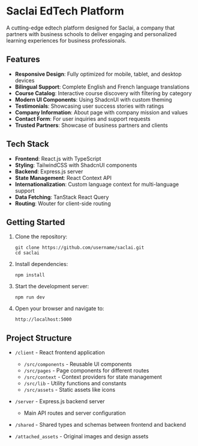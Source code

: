 # Saclai EdTech Platform

A cutting-edge edtech platform designed for Saclai, a company that partners with business schools to deliver engaging and personalized learning experiences for business professionals.

## Features

- **Responsive Design**: Fully optimized for mobile, tablet, and desktop devices
- **Bilingual Support**: Complete English and French language translations
- **Course Catalog**: Interactive course discovery with filtering by category
- **Modern UI Components**: Using ShadcnUI with custom theming
- **Testimonials**: Showcasing user success stories with ratings
- **Company Information**: About page with company mission and values
- **Contact Form**: For user inquiries and support requests
- **Trusted Partners**: Showcase of business partners and clients

## Tech Stack

- **Frontend**: React.js with TypeScript
- **Styling**: TailwindCSS with ShadcnUI components
- **Backend**: Express.js server
- **State Management**: React Context API
- **Internationalization**: Custom language context for multi-language support
- **Data Fetching**: TanStack React Query
- **Routing**: Wouter for client-side routing

## Getting Started

1. Clone the repository:
   ```
   git clone https://github.com/username/saclai.git
   cd saclai
   ```

2. Install dependencies:
   ```
   npm install
   ```

3. Start the development server:
   ```
   npm run dev
   ```

4. Open your browser and navigate to:
   ```
   http://localhost:5000
   ```

## Project Structure

- `/client` - React frontend application
  - `/src/components` - Reusable UI components
  - `/src/pages` - Page components for different routes
  - `/src/context` - Context providers for state management
  - `/src/lib` - Utility functions and constants
  - `/src/assets` - Static assets like icons

- `/server` - Express.js backend server
  - Main API routes and server configuration

- `/shared` - Shared types and schemas between frontend and backend

- `/attached_assets` - Original images and design assets